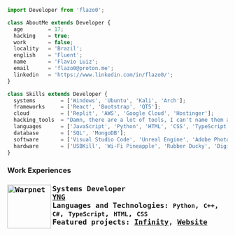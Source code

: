 ```js
import Developer from 'flazo0';

class AboutMe extends Developer {
  age        = 17;
  hacking    = true;
  work       = false;
  locality   = 'Brazil';
  english    = 'Fluent';
  name       = 'Flavio Luiz';
  email      = 'flazo0@proton.me';
  linkedin   = 'https://www.linkedin.com/in/flazo0/';
}

class Skills extends Developer {
  systems        = ['Windows', 'Ubuntu', 'Kali', 'Arch'];
  frameworks     = ['React', 'Bootstrap', 'QT5'];
  cloud          = ['Replit', 'AWS', 'Google Cloud', 'Hostinger'];
  hacking_tools  = "Damn, there are a lot of tools, I can't name them all here, unfortunately.";
  languages      = ['JavaScript', 'Python', 'HTML', 'CSS', 'TypeScript', 'Ruby', 'C#'];
  database       = ['SQL', 'MongoDB'];
  software       = ['Visual Studio Code', 'Unreal Engine', 'Adobe Photoshop', 'Canva'];
  hardware       = ['USBKill', 'Wi-Fi Pineapple', 'Rubber Ducky', 'DigiSpark', 'Raspberry Pi', 'Arduino', 'Alfa AWUS036NHA USB Wi-Fi adapter'];
}

```

<h3> Work Experiences <h3/>

<samp>

[<img align="left" width="100x" alt="Warpnet" src="https://i.imgur.com/q2L7jkf.png"/>](https://yngtech.repl.co/)

**Systems Developer** \
[**YNG**](https://yngtech.repl.co/) <!--• Full-time--> \
Languages ​​and Technologies: `Python`, `C++`, `C#`, `TypeScript`, `HTML`, `CSS`\
Featured projects: [Infinity](https://infinity.yngtech.repl.co/), [Website](https://yngtech.repl.co/)
<samp/>
